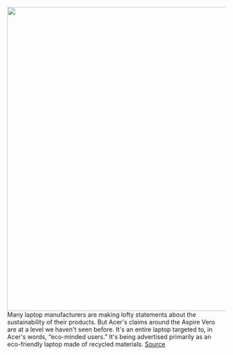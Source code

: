 <img src='https://cdn.vox-cdn.com/thumbor/oxcbEm81PM16k1WJmeQADkWLDTA=/0x0:2040x1360/1200x675/filters:focal(926x619:1252x945)/cdn.vox-cdn.com/uploads/chorus_image/image/70021638/akrales_211005_4787_0056.0.jpg' width='700px' /><br/>
Many laptop manufacturers are making lofty statements about the sustainability of their products. But Acer's claims around the Aspire Vero are at a level we haven't seen before. It's an entire laptop targeted to, in Acer's words, “eco-minded users.” It's being advertised primarily as an eco-friendly laptop made of recycled materials.
<a href='https://www.theverge.com/22736511/acer-aspire-vero-review-2021-15-inch-laptop-specs-features-price'> Source <a/>